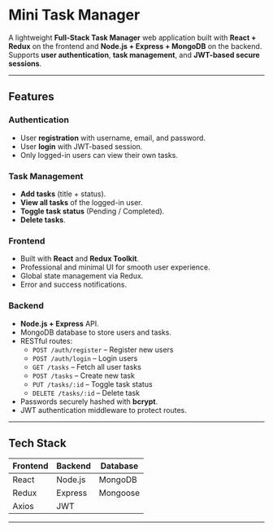 # Mini Task Manager

A lightweight **Full-Stack Task Manager** web application built with **React + Redux** on the frontend and **Node.js + Express + MongoDB** on the backend.  
Supports **user authentication**, **task management**, and **JWT-based secure sessions**.  

---

## Features

### Authentication
- User **registration** with username, email, and password.
- User **login** with JWT-based session.
- Only logged-in users can view their own tasks.

### Task Management
- **Add tasks** (title + status).
- **View all tasks** of the logged-in user.
- **Toggle task status** (Pending / Completed).
- **Delete tasks**.

### Frontend
- Built with **React** and **Redux Toolkit**.
- Professional and minimal UI for smooth user experience.
- Global state management via Redux.
- Error and success notifications.

### Backend
- **Node.js + Express** API.
- MongoDB database to store users and tasks.
- RESTful routes:
  - `POST /auth/register` – Register new users
  - `POST /auth/login` – Login users
  - `GET /tasks` – Fetch all user tasks
  - `POST /tasks` – Create new task
  - `PUT /tasks/:id` – Toggle task status
  - `DELETE /tasks/:id` – Delete task
- Passwords securely hashed with **bcrypt**.
- JWT authentication middleware to protect routes.

---

## Tech Stack

| Frontend | Backend | Database |
|----------|---------|---------|
| React    | Node.js | MongoDB |
| Redux    | Express | Mongoose |
| Axios    | JWT     |         |

---

